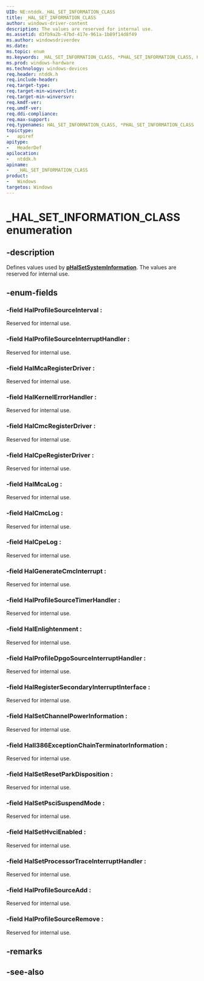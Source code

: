 ```yaml
---
UID: NE:ntddk._HAL_SET_INFORMATION_CLASS
title: _HAL_SET_INFORMATION_CLASS
author: windows-driver-content
description: The values are reserved for internal use.
ms.assetid: d3fb9a2b-47bd-417e-961a-1b89f14d8f49
ms.author: windowsdriverdev
ms.date: 
ms.topic: enum
ms.keywords: _HAL_SET_INFORMATION_CLASS, *PHAL_SET_INFORMATION_CLASS, HAL_SET_INFORMATION_CLASS, 
ms.prod: windows-hardware
ms.technology: windows-devices
req.header: ntddk.h
req.include-header:
req.target-type:
req.target-min-winverclnt:
req.target-min-winversvr:
req.kmdf-ver:
req.umdf-ver:
req.ddi-compliance:
req.max-support:
req.typenames: HAL_SET_INFORMATION_CLASS, *PHAL_SET_INFORMATION_CLASS
topictype: 
-	apiref
apitype: 
-	HeaderDef
apilocation: 
-	ntddk.h
apiname: 
-	_HAL_SET_INFORMATION_CLASS
product:
-	Windows
targetos: Windows
---
```


# _HAL_SET_INFORMATION_CLASS enumeration

## -description

Defines values used by [**pHalSetSystemInformation**](nc-ntddk-phalsetsysteminformation.md). The values are reserved for internal use.

## -enum-fields

### -field HalProfileSourceInterval : 

Reserved for internal use.

### -field HalProfileSourceInterruptHandler : 

Reserved for internal use.

### -field HalMcaRegisterDriver : 

Reserved for internal use.

### -field HalKernelErrorHandler : 

Reserved for internal use.

### -field HalCmcRegisterDriver : 

Reserved for internal use.

### -field HalCpeRegisterDriver : 

Reserved for internal use.

### -field HalMcaLog : 

Reserved for internal use.

### -field HalCmcLog : 

Reserved for internal use.

### -field HalCpeLog : 

Reserved for internal use.

### -field HalGenerateCmcInterrupt : 

Reserved for internal use.

### -field HalProfileSourceTimerHandler : 

Reserved for internal use.

### -field HalEnlightenment : 

Reserved for internal use.

### -field HalProfileDpgoSourceInterruptHandler : 

Reserved for internal use.

### -field HalRegisterSecondaryInterruptInterface : 

Reserved for internal use.

### -field HalSetChannelPowerInformation : 

Reserved for internal use.

### -field HalI386ExceptionChainTerminatorInformation : 

Reserved for internal use.

### -field HalSetResetParkDisposition : 

Reserved for internal use.

### -field HalSetPsciSuspendMode : 

Reserved for internal use.

### -field HalSetHvciEnabled : 

Reserved for internal use.

### -field HalSetProcessorTraceInterruptHandler : 

Reserved for internal use.

### -field HalProfileSourceAdd : 

Reserved for internal use.

### -field HalProfileSourceRemove : 

Reserved for internal use.  

## -remarks


## -see-also